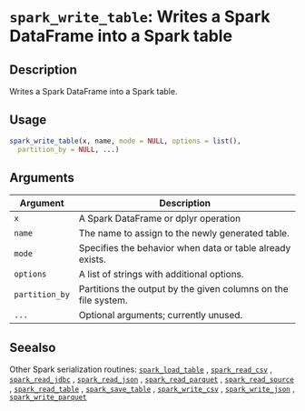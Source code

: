 # `spark_write_table`: Writes a Spark DataFrame into a Spark table

## Description


 Writes a Spark DataFrame into a Spark table.


## Usage

```r
spark_write_table(x, name, mode = NULL, options = list(),
  partition_by = NULL, ...)
```


## Arguments

Argument      |Description
------------- |----------------
```x```     |     A Spark DataFrame or dplyr operation
```name```     |     The name to assign to the newly generated table.
```mode```     |     Specifies the behavior when data or table already exists.
```options```     |     A list of strings with additional options.
```partition_by```     |     Partitions the output by the given columns on the file system.
```...```     |     Optional arguments; currently unused.

## Seealso


 Other Spark serialization routines: [`spark_load_table`](spark_load_table.html) ,
  [`spark_read_csv`](spark_read_csv.html) ,
  [`spark_read_jdbc`](spark_read_jdbc.html) ,
  [`spark_read_json`](spark_read_json.html) ,
  [`spark_read_parquet`](spark_read_parquet.html) ,
  [`spark_read_source`](spark_read_source.html) ,
  [`spark_read_table`](spark_read_table.html) ,
  [`spark_save_table`](spark_save_table.html) ,
  [`spark_write_csv`](spark_write_csv.html) ,
  [`spark_write_json`](spark_write_json.html) ,
  [`spark_write_parquet`](spark_write_parquet.html) 


